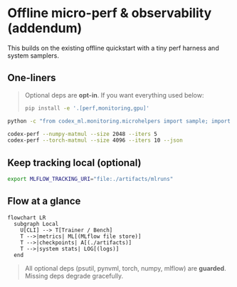 # Offline micro-perf & observability (addendum)

This builds on the existing offline quickstart with a tiny perf harness and system samplers.

## One-liners

> Optional deps are **opt-in**. If you want everything used below:
>
> ```bash
> pip install -e '.[perf,monitoring,gpu]'
> ```

```bash
python -c "from codex_ml.monitoring.microhelpers import sample; import json; print(json.dumps(sample(), indent=2))"

codex-perf --numpy-matmul --size 2048 --iters 5
codex-perf --torch-matmul --size 4096 --iters 10 --json
```

## Keep tracking local (optional)

```bash
export MLFLOW_TRACKING_URI="file:./artifacts/mlruns"
```

## Flow at a glance

```mermaid
flowchart LR
  subgraph Local
    U[CLI] --> T[Trainer / Bench]
    T -->|metrics| ML[(MLflow file store)]
    T -->|checkpoints| A[(./artifacts)]
    T -->|system stats| LOG[(logs)]
  end
```

> All optional deps (psutil, pynvml, torch, numpy, mlflow) are **guarded**. Missing deps degrade gracefully.

